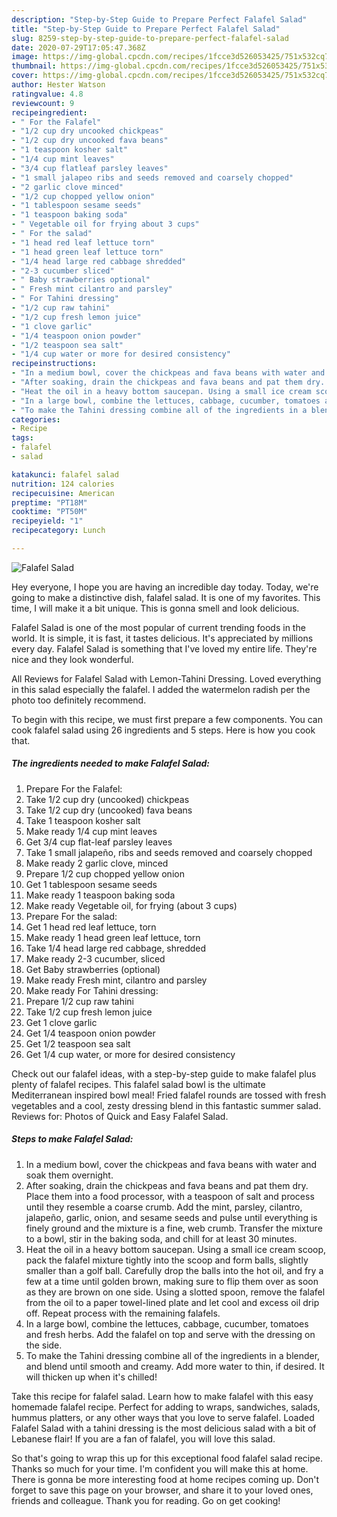 ```yaml
---
description: "Step-by-Step Guide to Prepare Perfect Falafel Salad"
title: "Step-by-Step Guide to Prepare Perfect Falafel Salad"
slug: 8259-step-by-step-guide-to-prepare-perfect-falafel-salad
date: 2020-07-29T17:05:47.368Z
image: https://img-global.cpcdn.com/recipes/1fcce3d526053425/751x532cq70/falafel-salad-recipe-main-photo.jpg
thumbnail: https://img-global.cpcdn.com/recipes/1fcce3d526053425/751x532cq70/falafel-salad-recipe-main-photo.jpg
cover: https://img-global.cpcdn.com/recipes/1fcce3d526053425/751x532cq70/falafel-salad-recipe-main-photo.jpg
author: Hester Watson
ratingvalue: 4.8
reviewcount: 9
recipeingredient:
- " For the Falafel"
- "1/2 cup dry uncooked chickpeas"
- "1/2 cup dry uncooked fava beans"
- "1 teaspoon kosher salt"
- "1/4 cup mint leaves"
- "3/4 cup flatleaf parsley leaves"
- "1 small jalapeo ribs and seeds removed and coarsely chopped"
- "2 garlic clove minced"
- "1/2 cup chopped yellow onion"
- "1 tablespoon sesame seeds"
- "1 teaspoon baking soda"
- " Vegetable oil for frying about 3 cups"
- " For the salad"
- "1 head red leaf lettuce torn"
- "1 head green leaf lettuce torn"
- "1/4 head large red cabbage shredded"
- "2-3 cucumber sliced"
- " Baby strawberries optional"
- " Fresh mint cilantro and parsley"
- " For Tahini dressing"
- "1/2 cup raw tahini"
- "1/2 cup fresh lemon juice"
- "1 clove garlic"
- "1/4 teaspoon onion powder"
- "1/2 teaspoon sea salt"
- "1/4 cup water or more for desired consistency"
recipeinstructions:
- "In a medium bowl, cover the chickpeas and fava beans with water and soak them overnight."
- "After soaking, drain the chickpeas and fava beans and pat them dry. Place them into a food processor, with a teaspoon of salt and process until they resemble a coarse crumb. Add the mint, parsley, cilantro, jalapeño, garlic, onion, and sesame seeds and pulse until everything is finely ground and the mixture is a fine, web crumb. Transfer the mixture to a bowl, stir in the baking soda, and chill for at least 30 minutes."
- "Heat the oil in a heavy bottom saucepan. Using a small ice cream scoop, pack the falafel mixture tightly into the scoop and form balls, slightly smaller than a golf ball. Carefully drop the balls into the hot oil, and fry a few at a time until golden brown, making sure to flip them over as soon as they are brown on one side. Using a slotted spoon, remove the falafel from the oil to a paper towel-lined plate and let cool and excess oil drip off. Repeat process with the remaining falafels."
- "In a large bowl, combine the lettuces, cabbage, cucumber, tomatoes and fresh herbs. Add the falafel on top and serve with the dressing on the side."
- "To make the Tahini dressing combine all of the ingredients in a blender, and blend until smooth and creamy. Add more water to thin, if desired. It will thicken up when it&#39;s chilled!"
categories:
- Recipe
tags:
- falafel
- salad

katakunci: falafel salad 
nutrition: 124 calories
recipecuisine: American
preptime: "PT18M"
cooktime: "PT50M"
recipeyield: "1"
recipecategory: Lunch

---
```



![Falafel Salad](https://img-global.cpcdn.com/recipes/1fcce3d526053425/751x532cq70/falafel-salad-recipe-main-photo.jpg)

Hey everyone, I hope you are having an incredible day today. Today, we're going to make a distinctive dish, falafel salad. It is one of my favorites. This time, I will make it a bit unique. This is gonna smell and look delicious.

Falafel Salad is one of the most popular of current trending foods in the world. It is simple, it is fast, it tastes delicious. It's appreciated by millions every day. Falafel Salad is something that I've loved my entire life. They're nice and they look wonderful.

All Reviews for Falafel Salad with Lemon-Tahini Dressing. Loved everything in this salad especially the falafel. I added the watermelon radish per the photo too definitely recommend.


To begin with this recipe, we must first prepare a few components. You can cook falafel salad using 26 ingredients and 5 steps. Here is how you cook that.

<!--inarticleads1-->

##### The ingredients needed to make Falafel Salad:

1. Prepare  For the Falafel:
1. Take 1/2 cup dry (uncooked) chickpeas
1. Take 1/2 cup dry (uncooked) fava beans
1. Take 1 teaspoon kosher salt
1. Make ready 1/4 cup mint leaves
1. Get 3/4 cup flat-leaf parsley leaves
1. Take 1 small jalapeño, ribs and seeds removed and coarsely chopped
1. Make ready 2 garlic clove, minced
1. Prepare 1/2 cup chopped yellow onion
1. Get 1 tablespoon sesame seeds
1. Make ready 1 teaspoon baking soda
1. Make ready  Vegetable oil, for frying (about 3 cups)
1. Prepare  For the salad:
1. Get 1 head red leaf lettuce, torn
1. Make ready 1 head green leaf lettuce, torn
1. Take 1/4 head large red cabbage, shredded
1. Make ready 2-3 cucumber, sliced
1. Get  Baby strawberries (optional)
1. Make ready  Fresh mint, cilantro and parsley
1. Make ready  For Tahini dressing:
1. Prepare 1/2 cup raw tahini
1. Take 1/2 cup fresh lemon juice
1. Get 1 clove garlic
1. Get 1/4 teaspoon onion powder
1. Get 1/2 teaspoon sea salt
1. Get 1/4 cup water, or more for desired consistency


Check out our falafel ideas, with a step-by-step guide to make falafel plus plenty of falafel recipes. This falafel salad bowl is the ultimate Mediterranean inspired bowl meal! Fried falafel rounds are tossed with fresh vegetables and a cool, zesty dressing blend in this fantastic summer salad. Reviews for: Photos of Quick and Easy Falafel Salad. 

<!--inarticleads2-->

##### Steps to make Falafel Salad:

1. In a medium bowl, cover the chickpeas and fava beans with water and soak them overnight.
1. After soaking, drain the chickpeas and fava beans and pat them dry. Place them into a food processor, with a teaspoon of salt and process until they resemble a coarse crumb. Add the mint, parsley, cilantro, jalapeño, garlic, onion, and sesame seeds and pulse until everything is finely ground and the mixture is a fine, web crumb. Transfer the mixture to a bowl, stir in the baking soda, and chill for at least 30 minutes.
1. Heat the oil in a heavy bottom saucepan. Using a small ice cream scoop, pack the falafel mixture tightly into the scoop and form balls, slightly smaller than a golf ball. Carefully drop the balls into the hot oil, and fry a few at a time until golden brown, making sure to flip them over as soon as they are brown on one side. Using a slotted spoon, remove the falafel from the oil to a paper towel-lined plate and let cool and excess oil drip off. Repeat process with the remaining falafels.
1. In a large bowl, combine the lettuces, cabbage, cucumber, tomatoes and fresh herbs. Add the falafel on top and serve with the dressing on the side.
1. To make the Tahini dressing combine all of the ingredients in a blender, and blend until smooth and creamy. Add more water to thin, if desired. It will thicken up when it&#39;s chilled!


Take this recipe for falafel salad. Learn how to make falafel with this easy homemade falafel recipe. Perfect for adding to wraps, sandwiches, salads, hummus platters, or any other ways that you love to serve falafel. Loaded Falafel Salad with a tahini dressing is the most delicious salad with a bit of Lebanese flair! If you are a fan of falafel, you will love this salad. 

So that's going to wrap this up for this exceptional food falafel salad recipe. Thanks so much for your time. I'm confident you will make this at home. There is gonna be more interesting food at home recipes coming up. Don't forget to save this page on your browser, and share it to your loved ones, friends and colleague. Thank you for reading. Go on get cooking!
